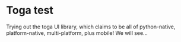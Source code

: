 # Toga test
Trying out the toga UI library, which claims to be all of python-native, platform-native, multi-platform, plus mobile!  We will see...

